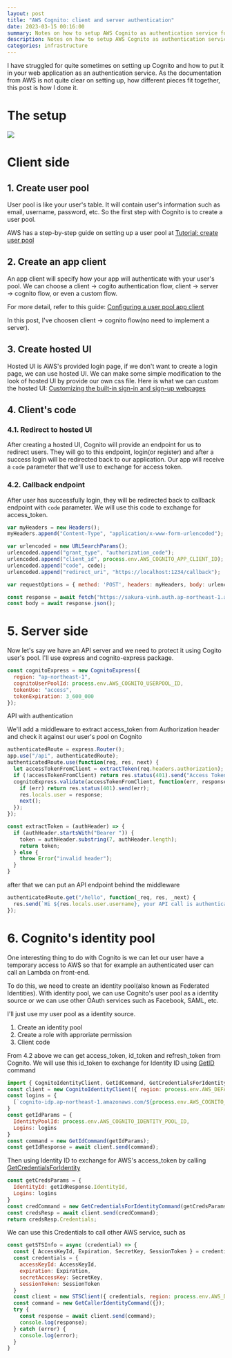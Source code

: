```yaml
---
layout: post
title: "AWS Cognito: client and server authentication"
date: 2023-03-15 00:16:00
summary: Notes on how to setup AWS Cognito as authentication service for your web application
description: Notes on how to setup AWS Cognito as authentication service for your web application
categories: infrastructure
---
```


I have struggled for quite sometimes on setting up Cognito and how to put it in your web application as an authentication service.
As the documentation from AWS is not quite clear on setting up, how different pieces fit together, this post is how I done it.

# The setup

[![](https://mermaid.ink/img/pako:eNptUctuwyAQ_BXEOSEGYow5ROpT6q1SpR4qXwhgG9UG18Zt0yj_Xtw4aaWUEzs7M_vaQ-W1gQIO5m00TplbK6tetoUD8XWyD1bZTroA7nvvgnH6MnPjK2eDv0xcS_V6Vpz0y81mFgiAEWh8Zd2RMcORcOIKQBCQSplhAMFHrwuruYQAFIGrx4cT-cOG-h_hzP7bwhqBZ9lYLYM5MuECtqZvpdVxK_tJV8BQm9YUUMSvNqUcm1DAwh0iVY7BP-2cgiL0o1nAsZuc5iVCUcpmOKN3Olbsz2DjpTYx3MOw66YTVHYI0VJ5V9pqwse-iXAdQjeI1WpKoyoONm6R8u1qsLqOy67fc7ZihHFJqGEZlSmlWm1xzkuyxqXOEkwkPBwWMN7kxfvfrmI8VfmEYskoSRFOc8JyllOe4XQBdxHHa4Io5glNaIYzznMefb5-TBjiNME0IynhScZwdvgGP6a8tw?type=png)](https://mermaid.live/edit#pako:eNptUctuwyAQ_BXEOSEGYow5ROpT6q1SpR4qXwhgG9UG18Zt0yj_Xtw4aaWUEzs7M_vaQ-W1gQIO5m00TplbK6tetoUD8XWyD1bZTroA7nvvgnH6MnPjK2eDv0xcS_V6Vpz0y81mFgiAEWh8Zd2RMcORcOIKQBCQSplhAMFHrwuruYQAFIGrx4cT-cOG-h_hzP7bwhqBZ9lYLYM5MuECtqZvpdVxK_tJV8BQm9YUUMSvNqUcm1DAwh0iVY7BP-2cgiL0o1nAsZuc5iVCUcpmOKN3Olbsz2DjpTYx3MOw66YTVHYI0VJ5V9pqwse-iXAdQjeI1WpKoyoONm6R8u1qsLqOy67fc7ZihHFJqGEZlSmlWm1xzkuyxqXOEkwkPBwWMN7kxfvfrmI8VfmEYskoSRFOc8JyllOe4XQBdxHHa4Io5glNaIYzznMefb5-TBjiNME0IynhScZwdvgGP6a8tw)

# Client side

## 1. Create user pool

User pool is like your user's table. It will contain user's information such as email, username, password, etc.
So the first step with Cognito is to create a user pool.

AWS has a step-by-step guide on setting up a user pool at [Tutorial: create user pool](https://docs.aws.amazon.com/cognito/latest/developerguide/tutorial-create-user-pool.html)

## 2. Create an app client

An app client will specify how your app will authenticate with your user's pool. We can choose a client → cogito authentication flow, client → server → cognito flow, or even a custom flow.

For more detail, refer to this guide: [Configuring a user pool app client](https://docs.aws.amazon.com/cognito/latest/developerguide/user-pool-settings-client-apps.html?icmpid=docs_cognito_console_help_panel)

In this post, I've choosen client → cognito flow(no need to implement a server).

## 3. Create hosted UI

Hosted UI is AWS's provided login page, if we don't want to create a login page, we can use hosted UI.
We can make some simple modification to the look of hosted UI by provide our own css file. Here is what we can custom the hosted UI: [Customizing the built-in sign-in and sign-up webpages](https://docs.aws.amazon.com/cognito/latest/developerguide/cognito-user-pools-app-ui-customization.html)

## 4. Client's code

### 4.1. Redirect to hosted UI

After creating a hosted UI, Cognito will provide an endpoint for us to redirect users. They will go to this endpoint, login(or register) and after a success login will be redirected back to our application. Our app will receive a `code` parameter that we'll use to exchange for access token.

### 4.2. Callback endpoint

After user has successfully login, they will be redirected back to callback endpoint with `code` parameter.
We will use this code to exchange for access_token.

```js
var myHeaders = new Headers();
myHeaders.append("Content-Type", "application/x-www-form-urlencoded");

var urlencoded = new URLSearchParams();
urlencoded.append("grant_type", "authorization_code");
urlencoded.append("client_id", process.env.AWS_COGNITO_APP_CLIENT_ID);
urlencoded.append("code", code);
urlencoded.append("redirect_uri", "https://localhost:1234/callback");

var requestOptions = { method: 'POST', headers: myHeaders, body: urlencoded, redirect: 'follow' };

const response = await fetch("https://sakura-vinh.auth.ap-northeast-1.amazoncognito.com/oauth2/token", requestOptions)
const body = await response.json();
```

# 5. Server side

Now let's say we have an API server and we need to protect it using Cogito user's pool.
I'll use express and cognito-express package.

```js
const cognitoExpress = new CognitoExpress({
  region: "ap-northeast-1",
  cognitoUserPoolId: process.env.AWS_COGNITO_USERPOOL_ID,
  tokenUse: "access",
  tokenExpiration: 3_600_000
});
```

API with authentication

We'll add a middleware to extract access_token from Authorization header and check it against our user's pool on Cognito

```js
authenticatedRoute = express.Router();
app.use("/api", authenticatedRoute);
authenticatedRoute.use(function(req, res, next) {
  let accessTokenFromClient = extractToken(req.headers.authorization);
  if (!accessTokenFromClient) return res.status(401).send("Access Token missing from header");
  cognitoExpress.validate(accessTokenFromClient, function(err, response) {
    if (err) return res.status(401).send(err);
    res.locals.user = response;
    next();
  });
});

const extractToken = (authHeader) => {
  if (authHeader.startsWith("Bearer ")) {
    token = authHeader.substring(7, authHeader.length);
    return token;
  } else {
    throw Error("invalid header");
  }
}
```

after that we can put an API endpoint behind the middleware

```js
authenticatedRoute.get("/hello", function(_req, res, _next) {
  res.send(`Hi ${res.locals.user.username}, your API call is authenticated!`);
});
```

# 6. Cognito's identity pool

One interesting thing to do with Cognito is we can let our user have a temporary access to AWS so that for example an authenticated user can call an Lambda on front-end.

To do this, we need to create an identity pool(also known as Federated Identities). With identity pool, we can use Cognito's user pool as a identity source or we can use other OAuth services such as Facebook, SAML, etc.

I'll just use my user pool as a identity source.

1. Create an identity pool
2. Create a role with approriate permission
3. Client code

From 4.2 above we can get access_token, id_token and refresh_token from Cognito. We will use this id_token to exchange for Identity ID using [GetID](https://docs.aws.amazon.com/cognitoidentity/latest/APIReference/API_GetId.html) command

```js
import { CognitoIdentityClient, GetIdCommand, GetCredentialsForIdentityCommand } from "@aws-sdk/client-cognito-identity";
const client = new CognitoIdentityClient({ region: process.env.AWS_DEFAULT_REGION });
const logins = {
  [`cognito-idp.ap-northeast-1.amazonaws.com/${process.env.AWS_COGNITO_USERPOOL_ID}`]: info.id_token
}
const getIdParams = {
  IdentityPoolId: process.env.AWS_COGNITO_IDENTITY_POOL_ID,
  Logins: logins
}
const command = new GetIdCommand(getIdParams);
const getIdResponse = await client.send(command);
```

Then using Identity ID to exchange for AWS's access_token by calling [GetCredentialsForIdentity](https://docs.aws.amazon.com/cognitoidentity/latest/APIReference/API_GetCredentialsForIdentity.html)

```js
const getCredsParams = {
  IdentityId: getIdResponse.IdentityId,
  Logins: logins
}
const credCommand = new GetCredentialsForIdentityCommand(getCredsParams);
const credsResp = await client.send(credCommand);
return credsResp.Credentials;
```

We can use this Credentials to call other AWS service, such as

```js
const getSTSInfo = async (credential) => {
  const { AccessKeyId, Expiration, SecretKey, SessionToken } = credential;
  const credentials = {
    accessKeyId: AccessKeyId,
    expiration: Expiration,
    secretAccessKey: SecretKey,
    sessionToken: SessionToken
  }
  const client = new STSClient({ credentials, region: process.env.AWS_DEFAULT_REGION });
  const command = new GetCallerIdentityCommand({});
  try {
    const response = await client.send(command);
    console.log(response);
  } catch (error) {
    console.log(error);
  }
}
```
